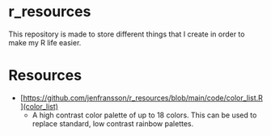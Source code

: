 # r_resources
This repository is made to store different things that I create in order to make my R life easier.

# Resources
- [https://github.com/jenfransson/r_resources/blob/main/code/color_list.R](color_list)
	- A high contrast color palette of up to 18 colors. This can be used to replace standard, low contrast rainbow palettes.
